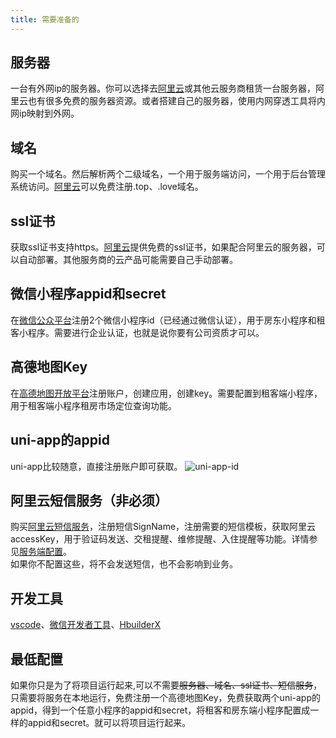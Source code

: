 ```yaml
---
title: 需要准备的
---
```

## 服务器
一台有外网ip的服务器。你可以选择去[阿里云](https://www.aliyun.com/product/ecs?spm=5176.28055625.J_3207526240.147.e939154a0sNj4E&scm=20140722.M_4691652._.V_1)或其他云服务商租赁一台服务器，阿里云也有很多免费的服务器资源。或者搭建自己的服务器，使用内网穿透工具将内网ip映射到外网。
## 域名
购买一个域名。然后解析两个二级域名，一个用于服务端访问，一个用于后台管理系统访问。[阿里云](https://wanwang.aliyun.com/?spm=5176.8789780.J_3207526240.185.f0bb45b5uGEgSx)可以免费注册.top、.love域名。
## ssl证书
获取ssl证书支持https。[阿里云](https://www.aliyun.com/product/cas?spm=5176.8789780.J_3207526240.252.f0bb45b5uGEgSx)提供免费的ssl证书，如果配合阿里云的服务器，可以自动部署。其他服务商的云产品可能需要自己手动部署。
## 微信小程序appid和secret
在[微信公众平台](https://mp.weixin.qq.com/)注册2个微信小程序id（已经通过微信认证），用于房东小程序和租客小程序。需要进行企业认证，也就是说你要有公司资质才可以。
## 高德地图Key
在[高德地图开放平台](https://lbs.amap.com/api/wx/summary)注册账户，创建应用，创建key。需要配置到租客端小程序，用于租客端小程序租房市场定位查询功能。
## uni-app的appid
uni-app比较随意，直接注册账户即可获取。
![uni-app-id](/uni-app-id.png)
## 阿里云短信服务（非必须）
购买[阿里云短信服务](https://www.aliyun.com/product/sms?spm=5176.28055625.J_3207526240.80.e939154ahCLHmB)，注册短信SignName，注册需要的短信模板，获取阿里云accessKey，用于验证码发送、交租提醒、维修提醒、入住提醒等功能。详情参见[服务端配置](/develop/options/)。  
如果你不配置这些，将不会发送短信，也不会影响到业务。
## 开发工具
[vscode](https://code.visualstudio.com/)、[微信开发者工具](https://open.weixin.qq.com/)、[HbuilderX](https://www.dcloud.io/hbuilderx.html)

## 最低配置
如果你只是为了将项目运行起来,可以不需要~~服务器、域名、ssl证书、短信服务~~，只需要将服务在本地运行，免费注册一个高德地图Key，免费获取两个uni-app的appid，得到一个任意小程序的appid和secret，将租客和房东端小程序配置成一样的appid和secret。就可以将项目运行起来。